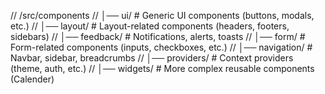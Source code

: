 // /src/components
// │── ui/ # Generic UI components (buttons, modals, etc.)
// │── layout/ # Layout-related components (headers, footers, sidebars)
// │── feedback/ # Notifications, alerts, toasts
// │── form/ # Form-related components (inputs, checkboxes, etc.)
// │── navigation/ # Navbar, sidebar, breadcrumbs
// │── providers/ # Context providers (theme, auth, etc.)
// │── widgets/ # More complex reusable components (Calender)
